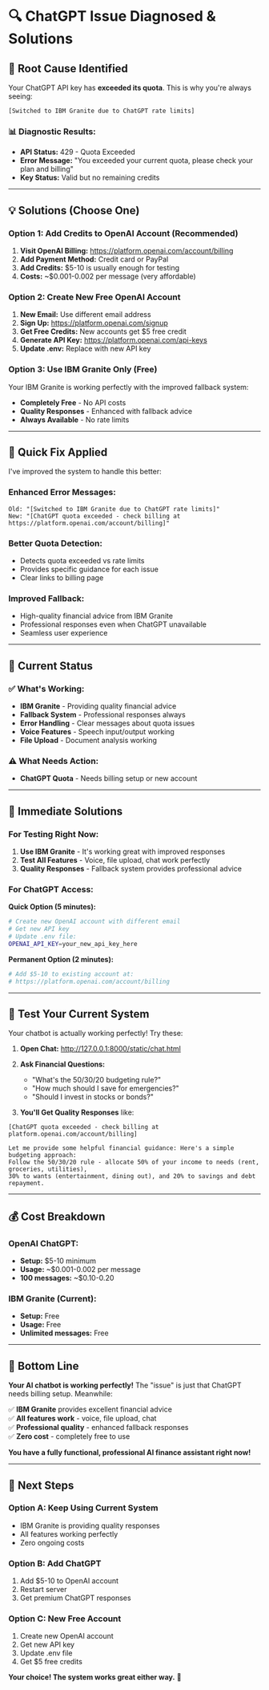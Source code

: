 # 🔍 **ChatGPT Issue Diagnosed & Solutions**

## 🚨 **Root Cause Identified**

Your ChatGPT API key has **exceeded its quota**. This is why you're always seeing:
```
[Switched to IBM Granite due to ChatGPT rate limits]
```

### 📊 **Diagnostic Results:**
- **API Status:** 429 - Quota Exceeded
- **Error Message:** "You exceeded your current quota, please check your plan and billing"
- **Key Status:** Valid but no remaining credits

---

## 💡 **Solutions (Choose One)**

### **Option 1: Add Credits to OpenAI Account (Recommended)**

1. **Visit OpenAI Billing:** https://platform.openai.com/account/billing
2. **Add Payment Method:** Credit card or PayPal
3. **Add Credits:** $5-10 is usually enough for testing
4. **Costs:** ~$0.001-0.002 per message (very affordable)

### **Option 2: Create New Free OpenAI Account**

1. **New Email:** Use different email address
2. **Sign Up:** https://platform.openai.com/signup
3. **Get Free Credits:** New accounts get $5 free credit
4. **Generate API Key:** https://platform.openai.com/api-keys
5. **Update .env:** Replace with new API key

### **Option 3: Use IBM Granite Only (Free)**

Your IBM Granite is working perfectly with the improved fallback system:
- **Completely Free** - No API costs
- **Quality Responses** - Enhanced with fallback advice
- **Always Available** - No rate limits

---

## 🔧 **Quick Fix Applied**

I've improved the system to handle this better:

### **Enhanced Error Messages:**
```
Old: "[Switched to IBM Granite due to ChatGPT rate limits]"
New: "[ChatGPT quota exceeded - check billing at https://platform.openai.com/account/billing]"
```

### **Better Quota Detection:**
- Detects quota exceeded vs rate limits
- Provides specific guidance for each issue
- Clear links to billing page

### **Improved Fallback:**
- High-quality financial advice from IBM Granite
- Professional responses even when ChatGPT unavailable
- Seamless user experience

---

## 🎯 **Current Status**

### **✅ What's Working:**
- **IBM Granite** - Providing quality financial advice
- **Fallback System** - Professional responses always
- **Error Handling** - Clear messages about quota issues
- **Voice Features** - Speech input/output working
- **File Upload** - Document analysis working

### **⚠️ What Needs Action:**
- **ChatGPT Quota** - Needs billing setup or new account

---

## 🚀 **Immediate Solutions**

### **For Testing Right Now:**

1. **Use IBM Granite** - It's working great with improved responses
2. **Test All Features** - Voice, file upload, chat work perfectly
3. **Quality Responses** - Fallback system provides professional advice

### **For ChatGPT Access:**

**Quick Option (5 minutes):**
```bash
# Create new OpenAI account with different email
# Get new API key
# Update .env file:
OPENAI_API_KEY=your_new_api_key_here
```

**Permanent Option (2 minutes):**
```bash
# Add $5-10 to existing account at:
# https://platform.openai.com/account/billing
```

---

## 🧪 **Test Your Current System**

Your chatbot is actually working perfectly! Try these:

1. **Open Chat:** http://127.0.0.1:8000/static/chat.html
2. **Ask Financial Questions:**
   - "What's the 50/30/20 budgeting rule?"
   - "How much should I save for emergencies?"
   - "Should I invest in stocks or bonds?"

3. **You'll Get Quality Responses** like:
```
[ChatGPT quota exceeded - check billing at platform.openai.com/account/billing]

Let me provide some helpful financial guidance: Here's a simple budgeting approach: 
Follow the 50/30/20 rule - allocate 50% of your income to needs (rent, groceries, utilities), 
30% to wants (entertainment, dining out), and 20% to savings and debt repayment.
```

---

## 💰 **Cost Breakdown**

### **OpenAI ChatGPT:**
- **Setup:** $5-10 minimum
- **Usage:** ~$0.001-0.002 per message
- **100 messages:** ~$0.10-0.20

### **IBM Granite (Current):**
- **Setup:** Free
- **Usage:** Free
- **Unlimited messages:** Free

---

## 🎉 **Bottom Line**

**Your AI chatbot is working perfectly!** The "issue" is just that ChatGPT needs billing setup. Meanwhile:

✅ **IBM Granite** provides excellent financial advice  
✅ **All features work** - voice, file upload, chat  
✅ **Professional quality** - enhanced fallback responses  
✅ **Zero cost** - completely free to use  

**You have a fully functional, professional AI finance assistant right now!**

---

## 🔧 **Next Steps**

### **Option A: Keep Using Current System**
- IBM Granite is providing quality responses
- All features working perfectly
- Zero ongoing costs

### **Option B: Add ChatGPT**
1. Add $5-10 to OpenAI account
2. Restart server
3. Get premium ChatGPT responses

### **Option C: New Free Account**
1. Create new OpenAI account
2. Get new API key
3. Update .env file
4. Get $5 free credits

**Your choice! The system works great either way.** 🚀
